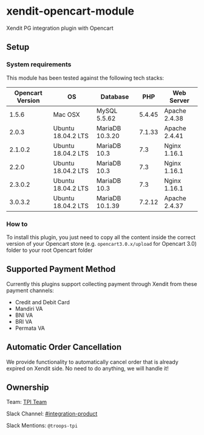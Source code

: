 # xendit-opencart-module
Xendit PG integration plugin with Opencart

## Setup
### System requirements
This module has been tested against the following tech stacks:

| Opencart Version | OS | Database | PHP | Web Server |
| --- | --- | --- | --- | --- |
| 1.5.6 | Mac OSX | MySQL 5.5.62 | 5.4.45 | Apache 2.4.38 |
| 2.0.3 | Ubuntu 18.04.2 LTS | MariaDB 10.3.20 | 7.1.33 | Apache 2.4.41 |
| 2.1.0.2 | Ubuntu 18.04.2 LTS | MariaDB 10.3 | 7.3 | Nginx 1.16.1 |
| 2.2.0 | Ubuntu 18.04.2 LTS | MariaDB 10.3 | 7.3 | Nginx 1.16.1 |
| 2.3.0.2 | Ubuntu 18.04.2 LTS | MariaDB 10.3 | 7.3 | Nginx 1.16.1 |
| 3.0.3.2 | Ubuntu 18.04.2 LTS | MariaDB 10.1.39 | 7.2.12 | Apache 2.4.37 |

### How to
To install this plugin, you just need to copy all the content inside the correct version of your Opencart store (e.g. `opencart3.0.x/upload` for Opencart 3.0) folder to your root Opencart folder

## Supported Payment Method
Currently this plugins support collecting payment through Xendit from these payment channels:
- Credit and Debit Card 
- Mandiri VA
- BNI VA
- BRI VA
- Permata VA

## Automatic Order Cancellation
We provide functionality to automatically cancel order that is already expired on Xendit side. No need to do anything, we will handle it!

## Ownership

Team: [TPI Team](https://www.draw.io/?state=%7B%22ids%22:%5B%221Vk1zqYgX2YqjJYieQ6qDPh0PhB2yAd0j%22%5D,%22action%22:%22open%22,%22userId%22:%22104938211257040552218%22%7D)

Slack Channel: [#integration-product](https://xendit.slack.com/messages/integration-product)

Slack Mentions: `@troops-tpi`
